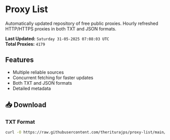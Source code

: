 # Proxy List

Automatically updated repository of free public proxies. Hourly refreshed HTTP/HTTPS proxies in both TXT and JSON formats.

**Last Updated:** `Saturday 31-05-2025 07:08:03 UTC`  
**Total Proxies:** `4179`

## Features
- Multiple reliable sources
- Concurrent fetching for faster updates
- Both TXT and JSON formats
- Detailed metadata

## 📥 Download

### TXT Format
```bash
curl -O https://raw.githubusercontent.com/theriturajps/proxy-list/main/proxies.txt